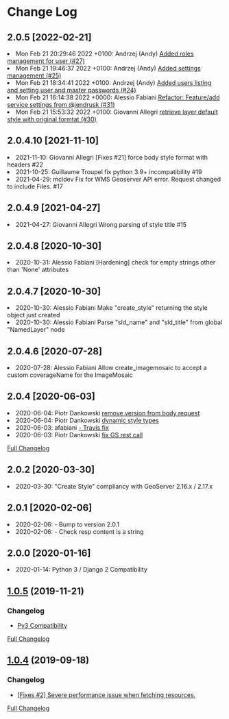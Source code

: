 
# Change Log

## 2.0.5 [2022-02-21]

<li> Mon Feb 21 20:29:46 2022 +0100: Andrzej (Andy) <a href=https://github.com/GeoNode/geoserver-restconfig/commit/18fdf31950bd78f814b91ea539389ea6086e1616 target=blank>Added roles management for user (#27)</a></li>
<li> Mon Feb 21 19:46:37 2022 +0100: Andrzej (Andy) <a href=https://github.com/GeoNode/geoserver-restconfig/commit/301be5da502eb7a5db433a1a5831ab12ee2ae9ff target=blank>Added settings management (#25)</a></li>
<li> Mon Feb 21 18:34:41 2022 +0100: Andrzej (Andy) <a href=https://github.com/GeoNode/geoserver-restconfig/commit/ff8b6453ae2289e35ddee2b3a11b6bac33f06c08 target=blank>Added users listing and setting user and master passwords (#24)</a></li>
<li> Mon Feb 21 16:14:38 2022 +0000: Alessio Fabiani <a href=https://github.com/GeoNode/geoserver-restconfig/commit/c2b733c50739dc08e5db2257fbf44cf6cdeb4fc1 target=blank>Refactor: Feature/add service settings from @jendrusk (#31)</a></li>
<li> Mon Feb 21 15:53:32 2022 +0100: Giovanni Allegri <a href=https://github.com/GeoNode/geoserver-restconfig/commit/857c48accb412413e96c172830422570c947429c target=blank>retrieve layer default style with original formtat (#30)</a></li>

## 2.0.4.10 [2021-11-10]

<li> 2021-11-10: Giovanni Allegri [Fixes #21] force body style format with headers #22</li>
<li> 2021-10-25: Guillaume Troupel fix python 3.9+ incompatibility #19</li>
<li> 2021-04-29: mcldev Fix for WMS Geoserver API error. Request changed to include Files. #17</li>

## 2.0.4.9 [2021-04-27]

<li> 2021-04-27: Giovanni Allegri Wrong parsing of style title #15</li>

## 2.0.4.8 [2020-10-30]

<li> 2020-10-31: Alessio Fabiani [Hardening] check for empty strings other than 'None' attributes</li>

## 2.0.4.7 [2020-10-30]

<li> 2020-10-30: Alessio Fabiani Make "create_style" returning the style object just created</li>
<li> 2020-10-30: Alessio Fabiani Parse "sld_name" and "sld_title" from global "NamedLayer" node</li>

## 2.0.4.6 [2020-07-28]

<li> 2020-07-28: Alessio Fabiani Allow create_imagemosaic to accept a custom coverageName for the ImageMosaic

## 2.0.4 [2020-06-03]

<li> 2020-06-04: Piotr Dankowski <a href="https://github.com/GeoNode/geoserver-restconfig/commit/22d9a6822f08204f0ea09004cc011fcaed0dacf4" target="blank"> remove version from body request</a></li> 
<li> 2020-06-04: Piotr Dankowski <a href="https://github.com/GeoNode/geoserver-restconfig/commit/c088564bcb3d0083ad09c80a759d5374cd82d58f" target="blank"> dynamic style types</a></li> 
<li> 2020-06-03: afabiani <a href="https://github.com/GeoNode/geoserver-restconfig/commit/8bc81f7e9dfa6dae320df92845bbeaae2e8ea42c" target="blank">  - Travis fix</a></li>
<li> 2020-06-03: Piotr Dankowski <a href="https://github.com/GeoNode/geoserver-restconfig/commit/33db14fe6a384c00c3dfa1c5905ad9a8a5cda35a" target="blank"> fix GS rest call</a></li>

[Full Changelog](https://github.com/GeoNode/geoserver-restconfig/compare/2.0.2...2.0.4)

## 2.0.2 [2020-03-30]

<li> 2020-03-30: "Create Style" compliancy with GeoServer 2.16.x / 2.17.x</li>

## 2.0.1 [2020-02-06]

<li> 2020-02-06: - Bump to version 2.0.1 </li>
<li> 2020-02-06: - Check resp content is a string</li>

## 2.0.0 [2020-01-16]
<li> 2020-01-14: Python 3 / Django 2 Compatibility</li>

## [1.0.5](https://github.com/GeoNode/geoserver-restconfig/releases/tag/1.0.5) (2019-11-21)

### Changelog

* [Py3 Compatibility](https://github.com/GeoNode/geoserver-restconfig/commit/efbbeeca70b0a47cb55d745a137890dabee9f698)

[Full Changelog](https://github.com/GeoNode/geoserver-restconfig/compare/1.0.4...1.0.5)

## [1.0.4](https://github.com/GeoNode/geoserver-restconfig/releases/tag/1.0.4) (2019-09-18)

### Changelog

* [[Fixes #2] Severe performance issue when fetching resources.](https://github.com/GeoNode/geoserver-restconfig/commit/9b9e25da41045f0c289a9e27478e2837572f95c2)

[Full Changelog](https://github.com/GeoNode/geoserver-restconfig/compare/1.0.3...1.0.4)
